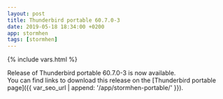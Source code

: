```yaml
---
layout: post
title: Thunderbird portable 60.7.0-3
date: 2019-05-18 18:34:00 +0200
app: stormhen
tags: [stormhen]
---
```

{% include vars.html %}

Release of Thunderbird portable 60.7.0-3 is now available.<br />
You can find links to download this release on the [Thunderbird portable page]({{ var_seo_url | append: '/app/stormhen-portable/' }}).